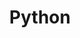 ---
id: 5
title: Python
description: i have created many scripts and api in python.
tech: 
logo: /images/python.png
website: 
github: https://github.com/sudoshivam
twitter: sudoshivam
---